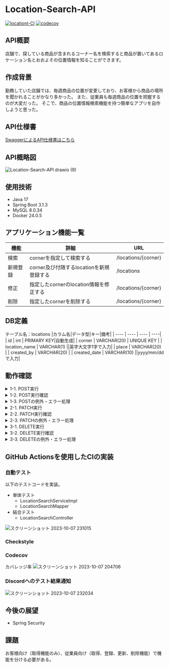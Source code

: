 # Location-Search-API

[![locationt-CI](https://github.com/Haruka2306/Location-Search-API/actions/workflows/ci.yml/badge.svg)](https://github.com/Haruka2306/Location-Search-API/actions/workflows/ci.yml)
[![codecov](https://codecov.io/gh/Haruka2306/Location-Search-API/graph/badge.svg?token=YMP3W386RF)](https://codecov.io/gh/Haruka2306/Location-Search-API)

## API概要
店舗で、探している商品が含まれるコーナー名を検索すると商品が置いてあるロケーション名とおおよその位置情報を知ることができます。

## 作成背景
勤務していた店舗では、毎週商品の位置が変更しており、お客様から商品の場所を聞かれることがかなり多かった。
また、従業員も毎週商品の位置を把握するのが大変だった。
そこで、商品の位置情報検索機能を持つ簡単なアプリを自作しようと思った。

## API仕様書
[SwaggerによるAPI仕様書はこちら](https://haruka2306.github.io/Location-Search-API/)

## API概略図
![Location-Search-API drawio (9)](https://github.com/Haruka2306/Location-Search-API/assets/137120436/367bfeda-ace4-4fc3-a19b-244a44da43a3)

## 使用技術
* Java 17
* Spring Boot 3.1.3
* MySQL 8.0.34
* Docker 24.0.5

## アプリケーション機能一覧
| 機能 | 詳細 | URL |
| ---- | ---- |----|
| 検索 | cornerを指定して検索する |/locations/{corner}
| 新規登録 | corner及び付随するlocationを新規登録する|/locations|
| 修正 | 指定したcornerのlocation情報を修正する |/locations/{corner}
| 削除 | 指定したcornerを削除する|/locations/{corner}
 
## DB定義
テーブル名：locations
|カラム名|データ型|キー|備考|
| ---- | ---- | ---- | ----|
| id | int | PRIMARY KEY|自動生成|
| corner | VARCHAR(20) | UNIQUE KEY |
| location_name | VARCHAR(1) ||英字大文字1字で入力|
| place | VARCHAR(20) |
| created_by | VARCHAR(20) |
| created_date | VARCHAR(10) ||yyyy/mm/ddで入力|

## 動作確認
<details>
<summary>1-1. POST実行</summary>
<div>
  
 ####
     curl --location 'http://localhost:8080/locations'

![location_post](https://github.com/Haruka2306/Location-Search-API/assets/137120436/5b57c8d1-b8c8-45f7-b2b3-db9dcf2c2fdb)

 
</div>
</details>

<details>
<summary>1-2. POST実行確認</summary>
<div>
  
 ####
     curl --location 'http://localhost:8080/locations/game'

![location_post-check](https://github.com/Haruka2306/Location-Search-API/assets/137120436/df86df2c-b519-4a1b-8971-03e3687128fa)

</div>
</details>

<details>
<summary>1-3. POSTの例外・エラー処理</summary>
<div>
1. 入力項目が空文字の時
  
 ####
     curl --location 'http://localhost:8080/locations'

![location-post-null400](https://github.com/Haruka2306/Location-Search-API/assets/137120436/ac866a00-8ec5-4091-afca-f48cceb3364e)
 
</div>

<div>
2. 入力項目が20文字以上の時
  
 ####
     curl --location 'http://localhost:8080/locations'

![location-post-20 charcters over 400](https://github.com/Haruka2306/Location-Search-API/assets/137120436/a4e5004f-d7fa-4851-baa8-b4072f58e158)

</div>

<div>
3. location_nameが英字大文字一字で入力されていない場合
  
 ####
     curl --location 'http://localhost:8080/locations'

![location_post-location_name400](https://github.com/Haruka2306/Location-Search-API/assets/137120436/ece80e9f-111a-489c-9a91-b6aee1fcaede)

</div>

<div>
4. created_dateが適切な形式で入力されていない場合
  
 ####
     curl --location 'http://localhost:8080/locations'

![location_post-created_date400](https://github.com/Haruka2306/Location-Search-API/assets/137120436/6c375e9d-a2fa-44aa-9fd7-ca765fb691dd)

</div>

<div>
5. 既に登録済みのcorner名が入力された場合
  
 ####
     curl --location 'http://localhost:8080/locations'

![location_post409](https://github.com/Haruka2306/Location-Search-API/assets/137120436/b0f42f69-9c19-4398-b75d-b1235678c06b)

</div>
</details>

<details>
<summary>2-1. PATCH実行</summary>
<div>
  
 ####
     curl --location --request PATCH 'http://localhost:8080/locations/toy'

![location_patch](https://github.com/Haruka2306/Location-Search-API/assets/137120436/1fd0ae5f-e9b1-4c3c-ba18-295d68e409a2)

</div>
</details>

<details>
<summary>2-2. PATCH実行確認</summary>
<div>
  
 ####
     curl --location 'http://localhost:8080/locations/toy'

![location_patch-check](https://github.com/Haruka2306/Location-Search-API/assets/137120436/b4172b62-f0a1-46a5-b7ec-5974e73f3fb7)

</div>
</details>

<details>
<summary>2-3. PATCHの例外・エラー処理</summary>
<div>
1. 入力項目が空文字の時
  
 ####
     curl --location 'http://localhost:8080/locations/toy'

![patch-null400](https://github.com/Haruka2306/Location-Search-API/assets/137120436/d13a0676-2520-4ae5-ad25-52bc69caa00b)

 
</div>

<div>
2. 入力項目が20文字以上の時
  
 ####
     curl --location 'http://localhost:8080/locations/toy'

![patch-20 characters over 400](https://github.com/Haruka2306/Location-Search-API/assets/137120436/3d5b0240-3c65-4197-88db-4cb4ca6ff443)


</div>

<div>
3. location_nameが英字大文字一字で入力されていない場合
  
 ####
     curl --location 'http://localhost:8080/locations/toy'

![patch-location_name400](https://github.com/Haruka2306/Location-Search-API/assets/137120436/c4a3cd04-0b7f-4a47-af5c-dbf07f03651b)

</div>

<div>
4. created_dateが適切な形式で入力されていない場合
  
 ####
     curl --location 'http://localhost:8080/locations/toy'

![patch-created_date400](https://github.com/Haruka2306/Location-Search-API/assets/137120436/979feff6-aca7-4e75-9b1f-fd1cdf28480b)


</div>

<div>
5. 指定したcornerがDBに登録されていない場合
  
 ####
     curl --location 'http://localhost:8080/locations/music'

![patch-404](https://github.com/Haruka2306/Location-Search-API/assets/137120436/9b54c4c8-eb85-4265-b773-dbd33068141f)

</div>
</details>

<details>
<summary>3-1. DELETE実行</summary>
<div>
  
 ####
     curl --location --request DELETE 'http://localhost:8080/locations/outdoor-product'

![location_delete](https://github.com/Haruka2306/Location-Search-API/assets/137120436/bc1967ac-510f-408c-b053-1a5c88b98415)

</div>
</details>

<details>
<summary>3-2. DELETE実行確認</summary>
<div>
  
 ####
     curl --location 'http://localhost:8080/locations/outdoor-product'

![location_delete-check](https://github.com/Haruka2306/Location-Search-API/assets/137120436/c224621a-6e19-4aa1-acd3-dea6c4ca1740)

</div>
</details>

<details>
<summary>3-3. DELETEの例外・エラー処理</summary>
<div>
指定したcornerがDBに登録されていない場合
  
 ####
     curl --location 'http://localhost:8080/locations/music'

![delete-404](https://github.com/Haruka2306/Location-Search-API/assets/137120436/754d5932-0d04-4005-9737-b58c0adc1888)

</div>
</details>

## GitHub Actionsを使用したCIの実装
### 自動テスト
以下のテストコードを実装。
* 単体テスト
  * LocationSearchServiceImpl
  * LocationSearchMapper
* 結合テスト
  * LocationSearchController

![スクリーンショット 2023-10-07 231015](https://github.com/Haruka2306/Location-Search-API/assets/137120436/d3a26bad-56ec-44da-a900-d3dbde289660)
### Checkstyle
### Codecov
カバレッジ率
![スクリーンショット 2023-10-07 204706](https://github.com/Haruka2306/Location-Search-API/assets/137120436/dc5f077d-3744-4e76-aa01-0f68a77e3755)
### Discordへのテスト結果通知
![スクリーンショット 2023-10-07 232034](https://github.com/Haruka2306/Location-Search-API/assets/137120436/e428eee3-8714-408e-a4b8-c14829c7ef16)

## 今後の展望
* Spring Security

## 課題
お客様向け（取得機能のみ）、従業員向け（取得、登録、更新、削除機能）で機能を分ける必要がある。

